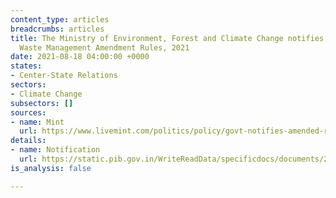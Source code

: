 ```yaml
---
content_type: articles
breadcrumbs: articles
title: The Ministry of Environment, Forest and Climate Change notifies the Plastic
  Waste Management Amendment Rules, 2021
date: 2021-08-18 04:00:00 +0000
states:
- Center-State Relations
sectors:
- Climate Change
subsectors: []
sources:
- name: Mint
  url: https://www.livemint.com/politics/policy/govt-notifies-amended-rules-for-identified-single-use-plastic-items-11628865452273.html
details:
- name: Notification
  url: https://static.pib.gov.in/WriteReadData/specificdocs/documents/2021/aug/doc202181311.pdf
is_analysis: false

---
```

